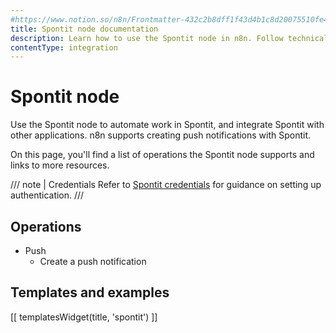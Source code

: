 ```yaml
---
#https://www.notion.so/n8n/Frontmatter-432c2b8dff1f43d4b1c8d20075510fe4
title: Spontit node documentation
description: Learn how to use the Spontit node in n8n. Follow technical documentation to integrate Spontit node into your workflows.
contentType: integration
---
```


# Spontit node

Use the Spontit node to automate work in Spontit, and integrate Spontit with other applications. n8n supports creating push notifications with Spontit. 

On this page, you'll find a list of operations the Spontit node supports and links to more resources.

/// note | Credentials
Refer to [Spontit credentials](/integrations/builtin/credentials/spontit/) for guidance on setting up authentication. 
///

## Operations

* Push
    * Create a push notification

## Templates and examples

<!-- see https://www.notion.so/n8n/Pull-in-templates-for-the-integrations-pages-37c716837b804d30a33b47475f6e3780 -->
[[ templatesWidget(title, 'spontit') ]]
